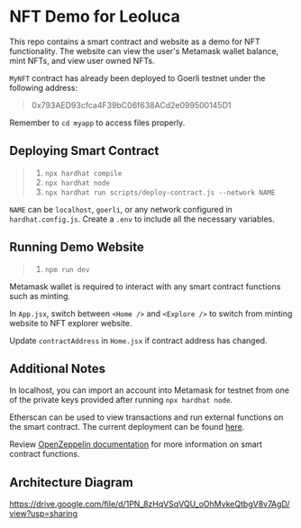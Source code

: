 # NFT Demo for Leoluca

This repo contains a smart contract and website as a demo for NFT functionality. The website can view the user's Metamask wallet balance, mint NFTs, and view user owned NFTs.

`MyNFT` contract has already been deployed to Goerli testnet under the following address:

> 0x793AED93cfca4F39bC06f638ACd2e099500145D1

Remember to `cd myapp` to access files properly.


## Deploying Smart Contract

> 1. `npx hardhat compile`
> 2. `npx hardhat node`
> 3. `npx hardhat run scripts/deploy-contract.js --network NAME`

`NAME` can be `localhost`, `goerli`, or any network configured in `hardhat.config.js`. Create a `.env` to include all the necessary variables.


## Running Demo Website

> 1. `npm run dev`

Metamask wallet is required to interact with any smart contract functions such as minting. 

In `App.jsx`, switch between `<Home />` and `<Explore />` to switch from minting website to NFT explorer website.

Update `contractAddress` in `Home.jsx` if contract address has changed.


## Additional Notes

In localhost, you can import an account into Metamask for testnet from one of the private keys provided after running `npx hardhat node`.

Etherscan can be used to view transactions and run external functions on the smart contract. The current deployment can be found [here](https://goerli.etherscan.io/address/0x793AED93cfca4F39bC06f638ACd2e099500145D1).

Review [OpenZeppelin documentation](https://docs.openzeppelin.com/contracts/2.x/api/token/erc721) for more information on smart contract functions.

## Architecture Diagram

https://drive.google.com/file/d/1PN_8zHqVSqVQU_oOhMvkeQtbgV8v7AgD/view?usp=sharing